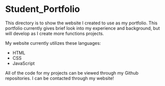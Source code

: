 # Student_Portfolio

This directory is to show the website I created to use as my portfolio. This portfolio currently gives brief look into my experience and background, but will develop as I create more functions projects.


My website currently utilizes these languages:
* HTML
* CSS
* JavaScript

  

All of the code for my projects can be viewed through my Github repositories. I can be contacted through my website!

